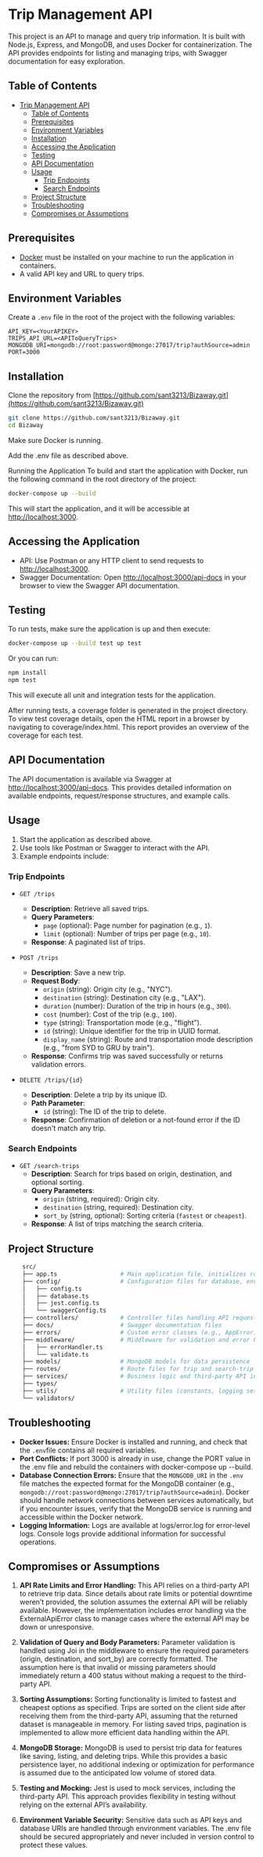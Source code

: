 # Trip Management API

This project is an API to manage and query trip information. It is built with Node.js, Express, and MongoDB, and uses Docker for containerization. The API provides endpoints for listing and managing trips, with Swagger documentation for easy exploration.

## Table of Contents

- [Trip Management API](#trip-management-api)
  - [Table of Contents](#table-of-contents)
  - [Prerequisites](#prerequisites)
  - [Environment Variables](#environment-variables)
  - [Installation](#installation)
  - [Accessing the Application](#accessing-the-application)
  - [Testing](#testing)
  - [API Documentation](#api-documentation)
  - [Usage](#usage)
    - [Trip Endpoints](#trip-endpoints)
    - [Search Endpoints](#search-endpoints)
  - [Project Structure](#project-structure)
  - [Troubleshooting](#troubleshooting)
  - [Compromises or Assumptions](#compromises-or-assumptions)

## Prerequisites

- [Docker](https://docs.docker.com/get-docker/) must be installed on your machine to run the application in containers.
- A valid API key and URL to query trips.

## Environment Variables

Create a `.env` file in the root of the project with the following variables:

```env
API_KEY=<YourAPIKEY>
TRIPS_API_URL=<APIToQueryTrips>
MONGODB_URI=mongodb://root:password@mongo:27017/trip?authSource=admin
PORT=3000
```

## Installation
Clone the repository from [https://github.com/sant3213/Bizaway.git](https://github.com/sant3213/Bizaway.git)
```bash
git clone https://github.com/sant3213/Bizaway.git
cd Bizaway
```

Make sure Docker is running.

Add the .env file as described above.

Running the Application
To build and start the application with Docker, run the following command in the root directory of the project:

```bash
docker-compose up --build
```

This will start the application, and it will be accessible at [http://localhost:3000](http://localhost:3000).

## Accessing the Application
- API: Use Postman or any HTTP client to send requests to [http://localhost:3000](http://localhost:3000).
- Swagger Documentation: Open [http://localhost:3000/api-docs](http://localhost:3000/api-docs) in your browser to view the Swagger API documentation.

## Testing
To run tests, make sure the application is up and then execute:

```bash
docker-compose up --build test up test 
```
Or you can run:
```bash
npm install
npm test
```
This will execute all unit and integration tests for the application.

After running tests, a coverage folder is generated in the project directory. To view test coverage details, open the HTML report in a browser by navigating to coverage/index.html. This report provides an overview of the coverage for each test.

## API Documentation
The API documentation is available via Swagger at [http://localhost:3000/api-docs](http://localhost:3000/api-docs). This provides detailed information on available endpoints, request/response structures, and example calls.

## Usage
1. Start the application as described above.
2. Use tools like Postman or Swagger to interact with the API.
3. Example endpoints include:
### Trip Endpoints

- `GET /trips`
  - **Description**: Retrieve all saved trips.
  - **Query Parameters**:
    - `page` (optional): Page number for pagination (e.g., `1`).
    - `limit` (optional): Number of trips per page (e.g., `10`).
  - **Response**: A paginated list of trips.

- `POST /trips`
  - **Description**: Save a new trip.
  - **Request Body**:
    - `origin` (string): Origin city (e.g., "NYC").
    - `destination` (string): Destination city (e.g., "LAX").
    - `duration` (number): Duration of the trip in hours (e.g., `300`).
    - `cost` (number): Cost of the trip (e.g., `100`).
    - `type` (string): Transportation mode (e.g., "flight").
    - `id` (string): Unique identifier for the trip in UUID format.
    - `display_name` (string): Route and transportation mode description (e.g., "from SYD to GRU by train").
  - **Response**: Confirms trip was saved successfully or returns validation errors.

- `DELETE /trips/{id}`
  - **Description**: Delete a trip by its unique ID.
  - **Path Parameter**:
    - `id` (string): The ID of the trip to delete.
  - **Response**: Confirmation of deletion or a not-found error if the ID doesn't match any trip.

### Search Endpoints

- `GET /search-trips`
  - **Description**: Search for trips based on origin, destination, and optional sorting.
  - **Query Parameters**:
    - `origin` (string, required): Origin city.
    - `destination` (string, required): Destination city.
    - `sort_by` (string, optional): Sorting criteria (`fastest` or `cheapest`).
  - **Response**: A list of trips matching the search criteria.
## Project Structure

```bash
    src/
    ├── app.ts                  # Main application file, initializes routes and middleware
    ├── config/                 # Configuration files for database, environment, and Swagger
    │   ├── config.ts
    │   ├── database.ts
    │   ├── jest.config.ts
    │   └── swaggerConfig.ts
    ├── controllers/            # Controller files handling API requests
    ├── docs/                   # Swagger documentation files
    ├── errors/                 # Custom error classes (e.g., AppError)
    ├── middleware/             # Middleware for validation and error handling
    │   ├── errorHandler.ts
    │   └── validate.ts
    ├── models/                 # MongoDB models for data persistence
    ├── routes/                 # Route files for trip and search-trip endpoints
    ├── services/               # Business logic and third-party API interactions
    ├── types/ 
    ├── utils/                  # Utility files (constants, logging setup)
    └── validators/     

```

## Troubleshooting
- **Docker Issues:** Ensure Docker is installed and running, and check that the `.env`file contains all required variables.
- **Port Conflicts:** If port 3000 is already in use, change the PORT value in the .env file and rebuild the containers with docker-compose up --build.
- **Database Connection Errors:** Ensure that the `MONGODB_URI` in the `.env` file matches the expected format for the MongoDB container (e.g., `mongodb://root:password@mongo:27017/trip?authSource=admin`). Docker should handle network connections between services automatically, but if you encounter issues, verify that the MongoDB service is running and accessible within the Docker network.
- **Logging Information:** Logs are available at logs/error.log for error-level logs. Console logs provide additional information for successful operations.


## Compromises or Assumptions 

1. **API Rate Limits and Error Handling:** This API relies on a third-party API to retrieve trip data. Since details about rate limits or potential downtime weren’t provided, the solution assumes the external API will be reliably available. However, the implementation includes error handling via the ExternalApiError class to manage cases where the external API may be down or unresponsive.

2. **Validation of Query and Body Parameters:** Parameter validation is handled using Joi in the middleware to ensure the required parameters (origin, destination, and sort_by) are correctly formatted. The assumption here is that invalid or missing parameters should immediately return a 400 status without making a request to the third-party API.

3. **Sorting Assumptions:** Sorting functionality is limited to fastest and cheapest options as specified. Trips are sorted on the client side after receiving them from the third-party API, assuming that the returned dataset is manageable in memory. For listing saved trips, pagination is implemented to allow more efficient data handling within the API.

4. **MongoDB Storage:** MongoDB is used to persist trip data for features like saving, listing, and deleting trips. While this provides a basic persistence layer, no additional indexing or optimization for performance is assumed due to the anticipated low volume of stored data.

5. **Testing and Mocking:** Jest is used to mock services, including the third-party API. This approach provides flexibility in testing without relying on the external API’s availability. 

6. **Environment Variable Security:** Sensitive data such as API keys and database URIs are handled through environment variables. The .env file should be secured appropriately and never included in version control to protect these values.